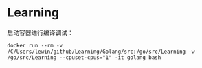 # Learning

启动容器进行编译调试：

```shell
docker run --rm -v /C/Users/lewin/github/Learning/Golang/src:/go/src/Learning -w /go/src/Learning --cpuset-cpus="1" -it golang bash
```
